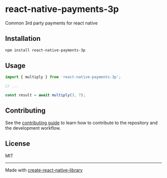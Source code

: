 # react-native-payments-3p

Common 3rd party payments for react native

## Installation

```sh
npm install react-native-payments-3p
```

## Usage

```js
import { multiply } from 'react-native-payments-3p';

// ...

const result = await multiply(3, 7);
```

## Contributing

See the [contributing guide](CONTRIBUTING.md) to learn how to contribute to the repository and the development workflow.

## License

MIT

---

Made with [create-react-native-library](https://github.com/callstack/react-native-builder-bob)
